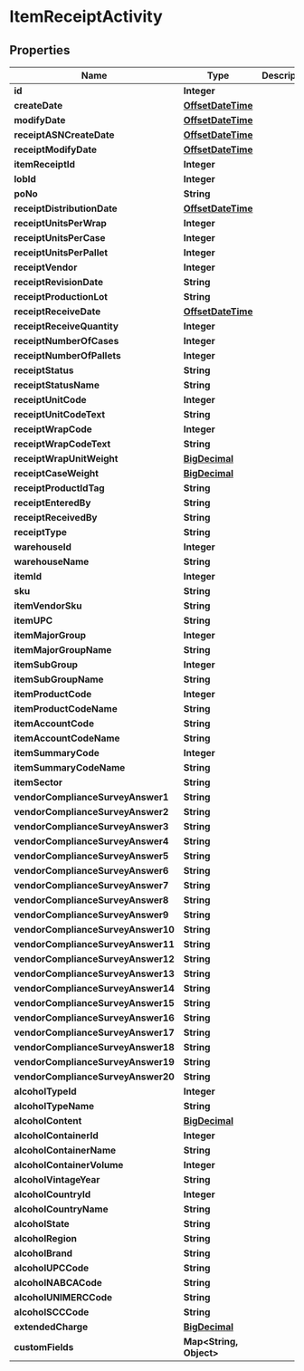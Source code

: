 
# ItemReceiptActivity

## Properties
Name | Type | Description | Notes
------------ | ------------- | ------------- | -------------
**id** | **Integer** |  |  [optional]
**createDate** | [**OffsetDateTime**](OffsetDateTime.md) |  |  [optional]
**modifyDate** | [**OffsetDateTime**](OffsetDateTime.md) |  |  [optional]
**receiptASNCreateDate** | [**OffsetDateTime**](OffsetDateTime.md) |  |  [optional]
**receiptModifyDate** | [**OffsetDateTime**](OffsetDateTime.md) |  |  [optional]
**itemReceiptId** | **Integer** |  |  [optional]
**lobId** | **Integer** |  | 
**poNo** | **String** |  |  [optional]
**receiptDistributionDate** | [**OffsetDateTime**](OffsetDateTime.md) |  |  [optional]
**receiptUnitsPerWrap** | **Integer** |  |  [optional]
**receiptUnitsPerCase** | **Integer** |  |  [optional]
**receiptUnitsPerPallet** | **Integer** |  |  [optional]
**receiptVendor** | **Integer** |  |  [optional]
**receiptRevisionDate** | **String** |  |  [optional]
**receiptProductionLot** | **String** |  |  [optional]
**receiptReceiveDate** | [**OffsetDateTime**](OffsetDateTime.md) |  |  [optional]
**receiptReceiveQuantity** | **Integer** |  |  [optional]
**receiptNumberOfCases** | **Integer** |  |  [optional]
**receiptNumberOfPallets** | **Integer** |  |  [optional]
**receiptStatus** | **String** |  |  [optional]
**receiptStatusName** | **String** |  |  [optional]
**receiptUnitCode** | **Integer** |  |  [optional]
**receiptUnitCodeText** | **String** |  |  [optional]
**receiptWrapCode** | **Integer** |  |  [optional]
**receiptWrapCodeText** | **String** |  |  [optional]
**receiptWrapUnitWeight** | [**BigDecimal**](BigDecimal.md) |  |  [optional]
**receiptCaseWeight** | [**BigDecimal**](BigDecimal.md) |  |  [optional]
**receiptProductIdTag** | **String** |  |  [optional]
**receiptEnteredBy** | **String** |  |  [optional]
**receiptReceivedBy** | **String** |  |  [optional]
**receiptType** | **String** |  |  [optional]
**warehouseId** | **Integer** |  |  [optional]
**warehouseName** | **String** |  |  [optional]
**itemId** | **Integer** |  |  [optional]
**sku** | **String** |  |  [optional]
**itemVendorSku** | **String** |  |  [optional]
**itemUPC** | **String** |  |  [optional]
**itemMajorGroup** | **Integer** |  |  [optional]
**itemMajorGroupName** | **String** |  |  [optional]
**itemSubGroup** | **Integer** |  |  [optional]
**itemSubGroupName** | **String** |  |  [optional]
**itemProductCode** | **Integer** |  |  [optional]
**itemProductCodeName** | **String** |  |  [optional]
**itemAccountCode** | **String** |  |  [optional]
**itemAccountCodeName** | **String** |  |  [optional]
**itemSummaryCode** | **Integer** |  |  [optional]
**itemSummaryCodeName** | **String** |  |  [optional]
**itemSector** | **String** |  |  [optional]
**vendorComplianceSurveyAnswer1** | **String** |  |  [optional]
**vendorComplianceSurveyAnswer2** | **String** |  |  [optional]
**vendorComplianceSurveyAnswer3** | **String** |  |  [optional]
**vendorComplianceSurveyAnswer4** | **String** |  |  [optional]
**vendorComplianceSurveyAnswer5** | **String** |  |  [optional]
**vendorComplianceSurveyAnswer6** | **String** |  |  [optional]
**vendorComplianceSurveyAnswer7** | **String** |  |  [optional]
**vendorComplianceSurveyAnswer8** | **String** |  |  [optional]
**vendorComplianceSurveyAnswer9** | **String** |  |  [optional]
**vendorComplianceSurveyAnswer10** | **String** |  |  [optional]
**vendorComplianceSurveyAnswer11** | **String** |  |  [optional]
**vendorComplianceSurveyAnswer12** | **String** |  |  [optional]
**vendorComplianceSurveyAnswer13** | **String** |  |  [optional]
**vendorComplianceSurveyAnswer14** | **String** |  |  [optional]
**vendorComplianceSurveyAnswer15** | **String** |  |  [optional]
**vendorComplianceSurveyAnswer16** | **String** |  |  [optional]
**vendorComplianceSurveyAnswer17** | **String** |  |  [optional]
**vendorComplianceSurveyAnswer18** | **String** |  |  [optional]
**vendorComplianceSurveyAnswer19** | **String** |  |  [optional]
**vendorComplianceSurveyAnswer20** | **String** |  |  [optional]
**alcoholTypeId** | **Integer** |  |  [optional]
**alcoholTypeName** | **String** |  |  [optional]
**alcoholContent** | [**BigDecimal**](BigDecimal.md) |  |  [optional]
**alcoholContainerId** | **Integer** |  |  [optional]
**alcoholContainerName** | **String** |  |  [optional]
**alcoholContainerVolume** | **Integer** |  |  [optional]
**alcoholVintageYear** | **String** |  |  [optional]
**alcoholCountryId** | **Integer** |  |  [optional]
**alcoholCountryName** | **String** |  |  [optional]
**alcoholState** | **String** |  |  [optional]
**alcoholRegion** | **String** |  |  [optional]
**alcoholBrand** | **String** |  |  [optional]
**alcoholUPCCode** | **String** |  |  [optional]
**alcoholNABCACode** | **String** |  |  [optional]
**alcoholUNIMERCCode** | **String** |  |  [optional]
**alcoholSCCCode** | **String** |  |  [optional]
**extendedCharge** | [**BigDecimal**](BigDecimal.md) |  |  [optional]
**customFields** | **Map&lt;String, Object&gt;** |  |  [optional]



